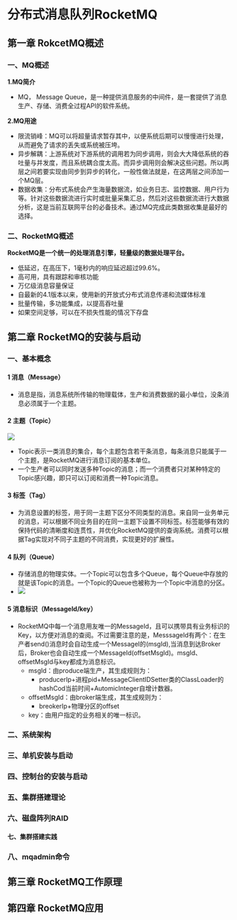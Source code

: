 # 分布式消息队列RocketMQ

## 第一章 RokcetMQ概述

### 一、MQ概述

**1.MQ简介**

- MQ，	Message Queue，是一种提供消息服务的中间件，是一套提供了消息生产、存储、消费全过程API的软件系统。

**2.MQ用途**

- 限流销峰：MQ可以将超量请求暂存其中，以便系统后期可以慢慢进行处理，从而避免了请求的丢失或系统被压垮。
- 异步解耦：上游系统对下游系统的调用若为同步调用，则会大大降低系统的吞吐量与并发度，而且系统耦合度太高。而异步调用则会解决这些问题。所以两层之间若要实现由同步到异步的转化，一般性做法就是，在这两层之间添加一个MQ层。
- 数据收集：分布式系统会产生海量数据流，如业务日志、监控数据、用户行为等。针对这些数据流进行实时或批量采集汇总，然后对这些数据流进行大数据分析，这是当前互联网平台的必备技术。通过MQ完成此类数据收集是最好的选择。

### 二、RocketMQ概述

**RocketMQ是一个统一的处理消息引擎，轻量级的数据处理平台。**

- 低延迟，在高压下，1毫秒内的响应延迟超过99.6%。
- 高可用，具有跟踪和审核功能
- 万亿级消息容量保证
- 自最新的4.1版本以来，使用新的开放式分布式消息传递和流媒体标准
- 批量传输，多功能集成，以提高吞吐量
- 如果空间足够，可以在不损失性能的情况下存盘

## 第二章 RocketMQ的安装与启动

### 一、基本概念

 #### 1 消息（Message）

- 消息是指，消息系统所传输的物理载体，生产和消费数据的最小单位，没条消息必须属于一个主题。

#### 2 主题（Topic）

![](https://gitee.com/yueyueniao-gif/blogimage/raw/master/img/20220226165702.png)

- Topic表示一类消息的集合，每个主题包含若干条消息，每条消息只能属于一个主题，是RocketMQ进行消息订阅的基本单位。
- 一个生产者可以同时发送多种Topic的消息；而一个消费者只对某种特定的Topic感兴趣，即只可以订阅和消费一种Topic消息。

#### 3 标签（Tag）

- 为消息设置的标签，用于同一主题下区分不同类型的消息。来自同一业务单元的消息，可以根据不同业务目的在同一主题下设置不同标签。标签能够有效的保持代码的清晰度和连贯性，并优化RocketMQ提供的查询系统。消费可以根据Tag实现对不同子主题的不同消费，实现更好的扩展性。

#### 4 队列（Queue）

- 存储消息的物理实体。一个Topic可以包含多个Queue，每个Queue中存放的就是该Topic的消息。一个Topic的Queue也被称为一个Topic中消息的分区。
- ![](https://gitee.com/yueyueniao-gif/blogimage/raw/master/img/20220228162008.png)

#### 5 消息标识（MessageId/key）

- RocketMQ中每一个消息用友唯一的MessageId，且可以携带具有业务标识的Key，以方便对消息的查阅。不过需要注意的是，MesssageId有两个：在生产者send()消息时会自动生成一个MessageI的(msgId),当消息到达Broker后，Broker也会自动生成一个MessageId(offsetMsgId)。msgId、offsetMsgId与key都成为消息标识。
  - msgId：由produce端生产，其生成规则为：
    - producerIp+进程pid+MessageClientIDSetter类的ClassLoader的hashCod当前时间+AutomicInteger自增计数器。
  - offsetMsgId：由broker端生成，其生成规则为：
    - breokerIp+物理分区的offset
  - key：由用户指定的业务相关的唯一标识。 

### 二、系统架构

### 三、单机安装与启动

### 四、控制台的安装与启动

### 五、集群搭建理论

### 六、磁盘阵列RAID

#### 七、集群搭建实践

### 八、mqadmin命令

## 第三章 RocketMQ工作原理









## 第四章 RocketMQ应用